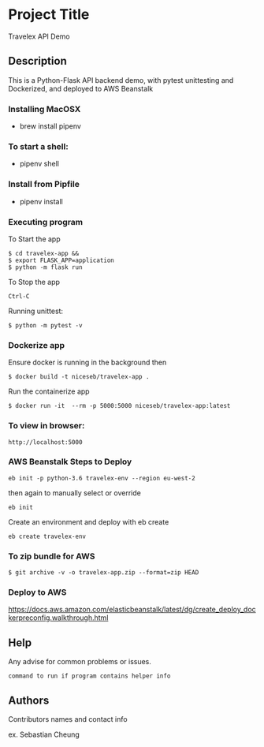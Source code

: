 # Project Title

Travelex API Demo

## Description

This is a Python-Flask API backend demo, with pytest unittesting and
Dockerized, and deployed to AWS Beanstalk

### Installing MacOSX

* brew install pipenv


### To start a shell:

* pipenv shell

### Install from Pipfile

* pipenv install

### Executing program

To Start the app
```
$ cd travelex-app &&
$ export FLASK_APP=application
$ python -m flask run
```

To Stop the app
```
Ctrl-C
```

Running unittest:
```
$ python -m pytest -v
```

### Dockerize app
Ensure docker is running in the background then

```
$ docker build -t niceseb/travelex-app .
```


Run the containerize app
```
$ docker run -it  --rm -p 5000:5000 niceseb/travelex-app:latest
```

### To view in browser:
```
http://localhost:5000
```

### AWS Beanstalk Steps to Deploy
```
eb init -p python-3.6 travelex-env --region eu-west-2
```

then again to manually select or override
```
eb init
```

Create an environment and deploy with eb create
```
eb create travelex-env
```

### To zip bundle for AWS
```
$ git archive -v -o travelex-app.zip --format=zip HEAD
```

### Deploy to AWS

https://docs.aws.amazon.com/elasticbeanstalk/latest/dg/create_deploy_dockerpreconfig.walkthrough.html

## Help

Any advise for common problems or issues.
```
command to run if program contains helper info
```

## Authors

Contributors names and contact info

ex. Sebastian Cheung




